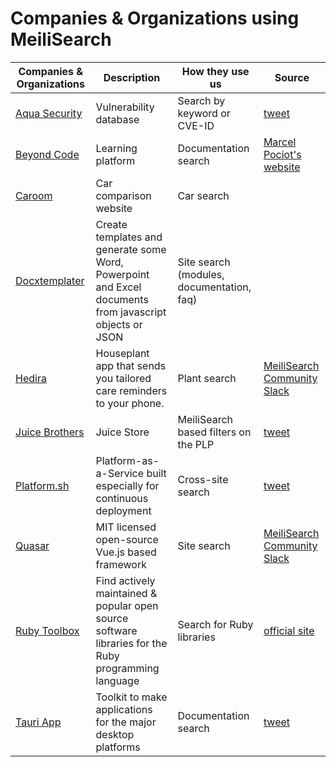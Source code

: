 # Companies & Organizations using MeiliSearch

| Companies & Organizations| Description |How they use us |Source  |
|--|--|--|--|
| [Aqua Security](https://avd.aquasec.com/) | Vulnerability database | 	Search by keyword or CVE-ID | [tweet](https://twitter.com/simarpreet7/status/1339365728894349312) |
|[Beyond Code](https://beyondco.de/docs/expose/introduction)|Learning platform|Documentation search|[Marcel Pociot's website](https://pociot.dev/35-blazing-fast-search-with-meilisearch-and-laravel-forge)|
|[Caroom](https://www.caroom.fr/)|Car comparison website|Car search||
|[Docxtemplater](https://docxtemplater.com/)|Create templates and generate some Word, Powerpoint and Excel documents from javascript objects or JSON|Site search (modules, documentation, faq)||
|[Hedira](https://www.hedira.io/)|Houseplant app that sends you tailored care reminders to your phone.|Plant search|[MeiliSearch Community Slack](https://meilicommunity.slack.com/archives/C01F44SSCCA/p1606344526015300)|
|[Juice Brothers](https://juicebro.com/en/products/drinks-en/juices-en/)|Juice Store|MeiliSearch  based filters on the PLP|[tweet](https://twitter.com/markdevri_es/status/1347178895271989250)|
| [Platform.sh](https://docs.platform.sh/) | Platform-as-a-Service built especially for continuous deployment |	Cross-site search  | [tweet](https://twitter.com/robertDouglass/status/1262395403363921922) |
|[Quasar](https://next.quasar.dev/)|MIT licensed open-source Vue.js based framework| Site search| [MeiliSearch Community Slack](https://meilicommunity.slack.com/archives/C01F44SSCCA/p1614346362002000)|
|[Ruby Toolbox](https://www.ruby-toolbox.com/)|Find actively maintained & popular open source software libraries for the Ruby programming language|Search for Ruby libraries|[official site](https://www.ruby-toolbox.com/blog/2021-03-19/search-speed-improvements)|
|[Tauri App](https://tauri.studio/en/)|Toolkit to make applications for the major desktop platforms|Documentation search|[tweet](https://twitter.com/TauriApps/status/1361195976946577413)|





